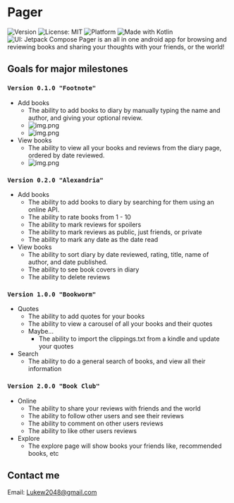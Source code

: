 # Pager
![Version](https://img.shields.io/badge/version-0.1.0-blue.svg)
![License: MIT](https://img.shields.io/badge/License-MIT-yellow.svg)
![Platform](https://img.shields.io/badge/platform-Android-green.svg)
![Made with Kotlin](https://img.shields.io/badge/made%20with-Kotlin-7F52FF.svg)
![UI: Jetpack Compose](https://img.shields.io/badge/UI-Jetpack%20Compose-purple.svg)
Pager is an all in one android app for browsing and reviewing books and sharing your thoughts with your friends, or the world!
## Goals for major milestones
### `Version 0.1.0 "Footnote"`
- Add books
  - The ability to add books to diary by manually typing the name and author, and giving your optional review.
  - ![img.png](img/AddPage.png)
  - ![img.png](img/AddPopup.png)
- View books
  - The ability to view all your books and reviews from the diary page, ordered by date reviewed.
  - ![img.png](img/Diary.png)
### `Version 0.2.0 "Alexandria"`
- Add books
  - The ability to add books to diary by searching for them using an online API.
  - The ability to rate books from 1 - 10
  - The ability to mark reviews for spoilers
  - The ability to mark reviews as public, just friends, or private
  - The ability to mark any date as the date read
- View books
  - The ability to sort diary by date reviewed, rating, title, name of author, and date published.
  - The ability to see book covers in diary
  - The ability to delete reviews
### `Version 1.0.0 "Bookworm"`
- Quotes
    - The ability to add quotes for your books
    - The ability to view a carousel of all your books and their quotes
    - Maybe...
        - The ability to import the clippings.txt from a kindle and update your quotes
- Search
    - The ability to do a general search of books, and view all their information
### `Version 2.0.0 "Book Club"`
- Online 
  - The ability to share your reviews with friends and the world
  - The ability to follow other users and see their reviews
  - The ability to comment on other users reviews
  - The ability to like other users reviews
- Explore
    - The explore page will show books your friends like, recommended books, etc
## Contact me
Email: Lukew2048@gmail.com
